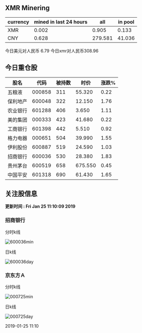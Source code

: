 ## XMR Minering

|currency|mined in last 24 hours|all|in pool|
|---|---|---|---|
|XMR|0.002|0.905|0.133|
|CNY|0.628|279.581|41.036|

今日美元对人民币 6.79	今日xmr对人民币308.96


## 今日重仓股 

|股名|代码|被持数|时价|涨跌%|
|---|---|---|---|---|
|五粮液|000858|311|55.320|0.22|
|保利地产|600048|322|12.150|1.76|
|农业银行|601288|406|3.650|1.11|
|美的集团|000333|423|41.680|0.22|
|工商银行|601398|442|5.510|0.92|
|格力电器|000651|504|39.990|1.55|
|伊利股份|600887|519|24.590|1.03|
|招商银行|600036|530|28.380|1.83|
|贵州茅台|600519|658|675.550|0.45|
|中国平安|601318|690|61.430|1.65|

## 关注股信息
**更新时间 : Fri Jan 25 11:10:09 2019**
### 招商银行 
分时k线

![600036min](http://image.sinajs.cn/newchart/min/n/sh600036.gif)

日k线

![600036day](http://image.sinajs.cn/newchart/daily/n/sh600036.gif)

### 京东方Ａ 
分时k线

![000725min](http://image.sinajs.cn/newchart/min/n/sz000725.gif)

日k线

![000725day](http://image.sinajs.cn/newchart/daily/n/sz000725.gif)

2019-01-25 11:10